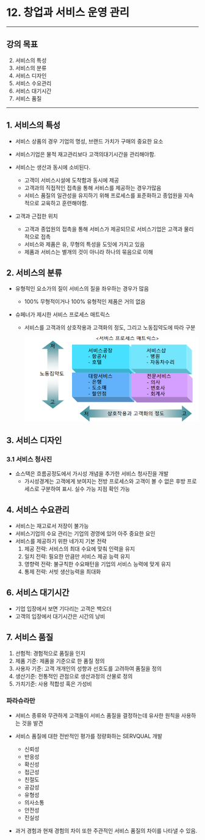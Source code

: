 # 12. 창업과 서비스 운영 관리
---
## 강의 목표
2. 서비스의 특성
3. 서비스의 분류
4. 서비스 디자인
5. 서비스 수요관리
6. 서비스 대기시간
7. 서비스 품질
---

## 1. 서비스의 특성
- 서비스 상품의 경우 기업의 명성, 브랜드 가치가 구매의 중요한 요소
- 서비스기업은 물적 재고관리보다 고객의대기시간을 관리해야함.

- 서비스는 생산과 동시에 소비된다.
  - 고객이 서비스시설에 도착함과 동시에 제공
  - 고객과의 직접적인 접촉을 통해 서비스를 제공하는 경우가많음
  - 서비스 품질의 일관성을 유지하기 위해 프로세스를 표준화하고 종업원을 지속적으로 교육하고 훈련해야함.

- 고객과 근접한 위치
  - 고객과 종업원의 접촉을 통해 서비스가 제공되므로 서비스기업은 고객과 물리적으로 접촉
  - 서비스와 제품은 유, 무형의 특성을 도잇에 가지고 있음
  - 제품과 서비스는 별개의 것이 아니라 하나의 묶음으로 이해

## 2. 서비스의 분류
- 유형적인 요소가의 질이 서비스의 질을 좌우하는 경우가 많음
  - 100% 무형적이거나 100% 유형적인 제품은 거의 없음

- 슈페너가 제시한 서비스 프로세스 매트릭스
  - 서비스를 고객과의 상호작용과 고객화의 정도, 그리고 노동집약도에 따라 구분

    ![matrix](../img/12week_survice_matrix.png)

## 3. 서비스 디자인
### 3.1 서비스 청사진

- 쇼스택은 흐름공정도에서 가시성 개념을 추가한 서비스 청사진을 개발
  - 가시성경계는 고객에게 보여지는 전방 프로세스와 고객이 볼 수 없은 후방 프로세스로 구분하여 표시. 실수 가능 지점 확인 가능

## 4. 서비스 수요관리

- 서비스는 재고로서 저장이 불가능
- 서비스기업의 수요 관리는 기업의 경영에 있어 아주 중요한 요인
- 서비스를 제공하기 위한 네가지 기본 전략
  1. 제공 전략: 서비스의 최대 수요에 맞춰 인력을 유지
  2. 일치 전략: 필요한 만큼만 서비스 제공 능력 유지
  3. 영향력 전략: 불규칙한 수요패턴을 기업의 서비스 능력에 맞게 유지
  4. 통제 전략: 서빗 생산능력을 최대화

## 6. 서비스 대기시간

- 기업 입장에서 보면 기다리는 고객은 백오더
- 고객의 입장에서 대기시간은 시간의 낭비

## 7. 서비스 품질 
1. 선험적: 경험적으로 품질을 인지
2. 제품 기준: 제품을 기준으로 한 품질 정의
3. 사용자 기준: 고객 개개인의 성향과 선호도를 고려하여 품질을 정의
4. 생산기준: 전통적인 관점으로 생산과정의 산물로 정의
5. 가치기준: 사용 적합성 혹은 가성비

### 파라슈라만
- 서비스 종류와 무관하게 고객들이 서비스 품질을 결정하는데 유사한 원칙을 사용하는 것을 발견
- 서비스 품질에 대한 전반적인 평가를 정량화하는 SERVQUAL 개발
  - 신뢰성
  - 반응성
  - 확신성
  - 접근성
  - 친절도
  - 공감성
  - 유형성
  - 의사소통
  - 안전성
  - 진실성

- 과거 경험과 현재 경험의 차이 또한 주관적인 서비스 품질의 차이를 나타낼 수 있음.